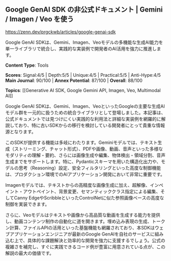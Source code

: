 ## Google GenAI SDK の非公式ドキュメント | Gemini / Imagen / Veo を使う

https://zenn.dev/prgckwb/articles/google-genai-sdk

Google GenAI SDKは、Gemini、Imagen、Veoモデルの多機能な生成AI能力を単一ライブラリで統合し、実践的な実装例で開発者のAI活用を強力に推進します。

**Content Type**: Tools

**Scores**: Signal:4/5 | Depth:5/5 | Unique:4/5 | Practical:5/5 | Anti-Hype:4/5
**Main Journal**: 90/100 | **Annex Potential**: 87/100 | **Overall**: 88/100

**Topics**: [[Generative AI SDK, Google Gemini API, Imagen, Veo, Multimodal AI]]

Google GenAI SDKは、Gemini、Imagen、VeoといったGoogleの主要な生成AIモデル群を一元的に扱うための統合ライブラリとして登場しました。本記事は、公式ドキュメントでは見つけにくい実践的な利用法と詳細な実装例を網羅的に解説しており、特に古いSDKからの移行を検討している開発者にとって貴重な情報源となります。

このSDKが提供する機能は多岐にわたります。Geminiモデルでは、テキスト生成（ストリーミング、チャット形式）、PDFや画像、動画、音声といった多様なモダリティの理解・要約、さらには画像生成や編集、物体検出・領域分割、音声生成までをサポートします。特に、Pydanticスキーマを用いた構造化出力や、モデルの思考（Reasoning）設定、安全フィルタリングといった高度な制御機能は、プロダクション環境でのAIアプリケーション開発において非常に重要です。

Imagenモデルでは、テキストからの高精度な画像生成に加え、超解像、インペイント・アウトペイント、背景変更、セマンティッククラス指定による編集、そしてCanny EdgeやScribbleといったControlNetに似た参照画像ベースの高度な制御を実装できます。

さらに、Veoモデルはテキストや画像から高品質な動画を生成する能力を提供し、動画コンテンツ制作の自動化に道を開きます。埋め込み表現の生成、トークン計算、ファイルAPIの活用といった基盤機能も網羅されており、本SDKはウェブアプリケーションエンジニアが最新のGoogle GenAIを自社のサービスに組み込む上で、具体的な課題解決と効率的な開発を強力に支援するでしょう。公式の複雑さを補完し、すぐに実践できるコード例が豊富に用意されている点が、この解説の最大の価値です。